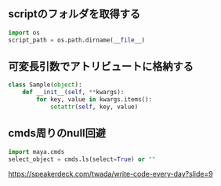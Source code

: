 ## scriptのフォルダを取得する
``` python
import os
script_path = os.path.dirname(__file__)
```


## 可変長引数でアトリビュートに格納する
``` python
class Sample(object):
    def __init__(self, **kwargs):
        for key, value in kwargs.items():
            setattr(self, key, value)
```

## cmds周りのnull回避
``` python
import maya.cmds
select_object = cmds.ls(select=True) or ""
```

https://speakerdeck.com/twada/write-code-every-day?slide=9